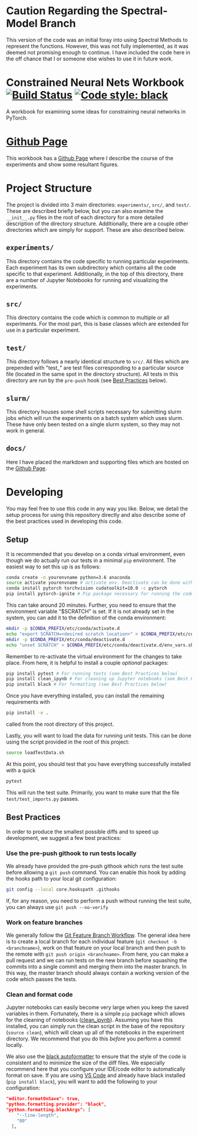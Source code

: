 # Caution Regarding the Spectral-Model Branch

This version of the code was an initial foray into using Spectral Methods to represent the functions. However, this was not fully implemented, as it was deemed not promising enough to continue. I have included the code here in the off chance that I or someone else wishes to use it in future work.

# Constrained Neural Nets Workbook [![Build Status](https://travis-ci.com/gelijergensen/Constrained-Neural-Nets-Workbook.svg?token=JdexHmEcyj7BDKQEoi8S&branch=master)](https://travis-ci.com/gelijergensen/Constrained-Neural-Nets-Workbook) [![Code style: black](https://img.shields.io/badge/code%20style-black-000000.svg)](https://github.com/psf/black)
A workbook for examining some ideas for constraining neural networks in PyTorch.

# [Github Page](https://gelijergensen.github.io/Constrained-Neural-Nets-Workbook/)

This workbook has a [Github Page](https://gelijergensen.github.io/Constrained-Neural-Nets-Workbook/) where I describe the course of the experiments and show some resultant figures.

# Project Structure

The project is divided into 3 main directories: `experiments/`, `src/`, and `test/`. These are described briefly below, but you can also examine the `__init__.py` files in the root of each directory for a more detailed description of the directory structure. Additionally, there are a couple other directories which are simply for support. These are also described below.

## `experiments/`

This directory contains the code specific to running particular experiments. Each experiment has its own subdirectory which contains all the code specific to that experiment. Additionally, in the top of this directory, there are a number of Jupyter Notebooks for running and visualizing the experiments.

## `src/`

This directory contains the code which is common to multiple or all experiments. For the most part, this is base classes which are extended for use in a particular experiment.

## `test/`

This directory follows a nearly identical structure to `src/`. All files which are prepended with "test_" are test files corresponding to a particular source file (located in the same spot in the directory structure). All tests in this directory are run by the `pre-push` hook (see [Best Practices](#best-practices) below).

## `slurm/`

This directory houses some shell scripts necessary for submitting slurm jobs which will run the experiments on a batch system which uses slurm. These have only been tested on a single slurm system, so they may not work in general.

## `docs/`

Here I have placed the markdown and supporting files which are hosted on the [Github Page](https://gelijergensen.github.io/Constrained-Neural-Nets-Workbook/).

# Developing

You may feel free to use this code in any way you like. Below, we detail the setup process for using this repository directly and also describe some of the best practices used in developing this code.

## Setup
It is recommended that you develop on a conda virtual environment, even though we do actually run our tests in a minimal `pip` environment. The easiest way to set this up is as follows:

```bash
conda create -n yourenvname python=3.6 anaconda
source activate yourenvname # activate env. Deactivate can be done with `conda deactivate`
conda install pytorch torchvision cudatoolkit=10.0 -c pytorch
pip install pytorch-ignite # Pip package necessary for running the code
```

This can take around 20 minutes. Further, you need to ensure that the environment variable "$SCRATCH" is set. If it is not already set in the system, you can add it to the definition of the conda environment:

```bash
mkdir -p $CONDA_PREFIX/etc/conda/activate.d
echo "export SCRATCH=<desired scratch location>" > $CONDA_PREFIX/etc/conda/activate.d/env_vars.sh
mkdir -p $CONDA_PREFIX/etc/conda/deactivate.d
echo "unset SCRATCH" > $CONDA_PREFIX/etc/conda/deactivate.d/env_vars.sh
```

Remember to re-activate the virtual environment for the changes to take place. From here, it is helpful to install a couple _optional_ packages:


```bash
pip install pytest # For running tests (see Best Practices below)
pip install clean_ipynb # For cleaning up Jupyter notebooks (see Best Practices below)
pip install black # For formatting (see Best Practices below)
```

Once you have everything installed, you can install the remaining requirements with
```bash
pip install -e .
```
called from the root directory of this project.

Lastly, you will want to load the data for running unit tests. This can be done using the script provided in the root of this project:

```bash
source loadTestData.sh
```

At this point, you should test that you have everything successfully installed with a quick

```bash
pytest
```

This will run the test suite. Primarily, you want to make sure that the file `test/test_imports.py` passes.

## Best Practices
In order to produce the smallest possible diffs and to speed up development, we suggest a few best practices:

### Use the pre-push githook to run tests locally

We already have provided the pre-push githook which runs the test suite before allowing a `git push` command. You can enable this hook by adding the hooks path to your local git configuration:
```bash
git config --local core.hookspath .githooks
```
If, for any reason, you need to perform a push without running the test suite, you can always use `git push --no-verify`

### Work on feature branches

We generally follow the [Git Feature Branch Workflow](https://www.atlassian.com/git/tutorials/comparing-workflows/feature-branch-workflow). The general idea here is to create a local branch for each individual feature (`git checkout -b <branchname>`), work on that feature on your local branch and then push to the remote with `git push origin <branchname>`. From here, you can make a pull request and we can run tests on the new branch before squashing the commits into a single commit and merging them into the master branch. In this way, the master branch should always contain a working version of the code which passes the tests.

### Clean and format code

Jupyter notebooks can easily become very large when you keep the saved variables in them. Fortunately, there is a simple `pip` package which allows for the cleaning of notebooks ([clean_ipynb](https://github.com/KwatME/clean_ipynb)). Assuming you have this installed, you can simply run the clean script in the base of the repository (`source clean`), which will clean up all of the notebooks in the experiment directory. We recommend that you do this _before_ you perform a commit locally.

We also use the [black autoformatter](https://pypi.org/project/black/) to ensure that the style of the code is consistent and to minimize the size of the diff files. We especially recommend here that you configure your IDE/code editor to automatically format on save. If you are using [VS Code](https://code.visualstudio.com/) and already have black installed (`pip install black`), you will want to add the following to your configuration:

```json
"editor.formatOnSave": true,
"python.formatting.provider": "black",
"python.formatting.blackArgs": [
    "--line-length",
    "80"
  ],
```